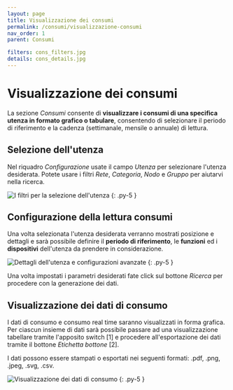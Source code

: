 ```yaml
---
layout: page
title: Visualizzazione dei consumi
permalink: /consumi/visualizzazione-consumi
nav_order: 1
parent: Consumi

filters: cons_filters.jpg
details: cons_details.jpg
---
```


#  Visualizzazione dei consumi

La sezione *Consumi* consente di **visualizzare i consumi di una specifica utenza in formato grafico o tabulare**, consentendo di selezionare il periodo di riferimento e la cadenza (settimanale, mensile o annuale) di lettura.


## Selezione dell'utenza

Nel riquadro *Configurazione* usate il campo *Utenza* per selezionare l'utenza desiderata. Potete usare i filtri *Rete*, *Categoria*, *Nodo* e *Gruppo* per aiutarvi nella ricerca.

![I filtri per la selezione dell'utenza](/assets/img/{{page.filters}})
{: .py-5 }


## Configurazione della lettura consumi

Una volta selezionata l'utenza desiderata verranno mostrati posizione e dettagli e sarà possibile definire il **periodo di riferimento**, le **funzioni** ed i **dispositivi** dell'utenza da prendere in considerazione.

![Dettagli dell'utenza e configurazioni avanzate](/assets/img/{{page.details}})
{: .py-5 }

Una volta impostati i parametri desiderati fate click sul bottone *Ricerca* per procedere con la generazione dei dati.


## Visualizzazione dei dati di consumo

I dati di consumo e consumo real time saranno visualizzati in forma grafica. Per ciascun insieme di dati sarà possibile passare ad una visualizzazione tabellare tramite l'apposito switch [1] e procedere all'esportazione dei dati tramite il bottone *Etichetta bottone* [2].

I dati possono essere stampati o esportati nei seguenti formati: .pdf, .png, .jpeg, .svg, .csv.

![Visualizzazione dei dati di consumo](missing.jpg)
{: .py-5 }
